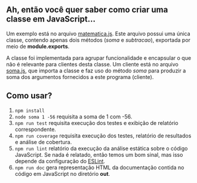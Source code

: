 ## Ah, então você quer saber como criar uma classe em JavaScript...
Um exemplo está no arquivo [matematica.js](matematica.js). Este
arquivo possui uma única classe, contendo apenas dois 
métodos (_soma_ e _subtracao_), exportada por meio de 
**module.exports**.

A classe foi implementada para agrupar funcionalidade e 
encapsular o que não é relevante para clientes desta classe.
Um cliente está no arquivo [soma.js](soma.js), que importa
a classe e faz uso do método _soma_ para produzir a soma 
dos argumentos fornecidos a este programa (cliente).

## Como usar?

1. ```npm install```
1. ```node soma 1 -56``` requisita a soma de 1 com -56.
1. ```npm run test``` requisita execução dos testes e exibição de relatório correspondente.
1. ```npm run coverage``` requisita execução dos testes, relatório de resultados e análise de cobertura.
1. ```npm run lint``` relatório da execução da análise estática sobre o código JavaScript. Se nada é relatado, então temos um bom sinal, mas isso depende da configuração do [ESLint](https://eslint.org/).
1. ```npm run doc``` gera representação HTML da documentação contida no código em JavaScript no diretório **out**.

